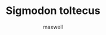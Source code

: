 ---
layout: post
author: maxwell
title: Sigmodon toltecus
description: 
tags: []
image: 
  feature: 
  credit: 
  creditlink: 
permalink: sigmodon-toltecus
---